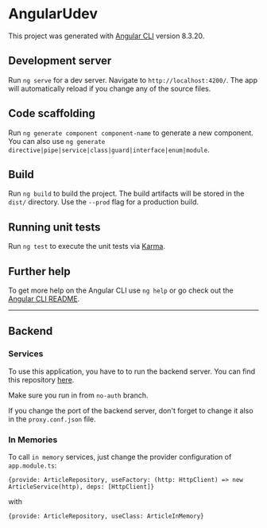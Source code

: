 # AngularUdev

This project was generated with [Angular CLI](https://github.com/angular/angular-cli) version 8.3.20.

## Development server

Run `ng serve` for a dev server. Navigate to `http://localhost:4200/`. The app will automatically reload if you change any of the source files.

## Code scaffolding

Run `ng generate component component-name` to generate a new component. You can also use `ng generate directive|pipe|service|class|guard|interface|enum|module`.

## Build

Run `ng build` to build the project. The build artifacts will be stored in the `dist/` directory. Use the `--prod` flag for a production build.

## Running unit tests

Run `ng test` to execute the unit tests via [Karma](https://karma-runner.github.io).

## Further help

To get more help on the Angular CLI use `ng help` or go check out the [Angular CLI README](https://github.com/angular/angular-cli/blob/master/README.md).

---

## Backend

### Services

To use this application, you have to to run the backend server.
You can find this repository [here](https://github.com/cgi-paris-fs-comex/udev-springboot).

Make sure you run in from `no-auth` branch.

If you change the port of the backend server, don't forget to change it also in the `proxy.conf.json` file.

### In Memories

To call `in memory` services, just change  the provider configuration of `app.module.ts`:
```
{provide: ArticleRepository, useFactory: (http: HttpClient) => new ArticleService(http), deps: [HttpClient]}
```
with
```
{provide: ArticleRepository, useClass: ArticleInMemory}
```
